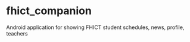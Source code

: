 # fhict_companion

Android application for showing FHICT student schedules, news, profile, teachers
